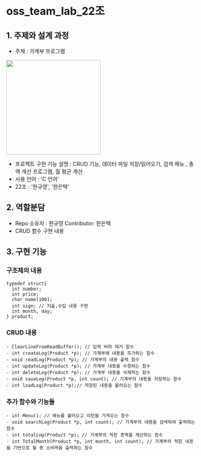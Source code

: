 # oss_team_lab_22조

## 1. 주제와 설계 과정
- 주제 : 가계부 프로그램
<img src="https://user-images.githubusercontent.com/130294661/236810009-b6480339-50f6-4790-9d10-044b660c9d6c.jpg" width="250" height="250"/>

- 프로젝트 구현 기능 설명 : CRUD 기능, 데이터 파일 저장/읽어오기, 검색 메뉴 , 총액 계산 프로그램, 월 평균 계산
- 사용 언어 : 'C 언어'
- 22조 : '한규영', '한은택'

## 2. 역할분담
- Repo 소유자 : 한규영 Contributor: 한은택
- CRUD 함수 구현 내용

## 3. 구현 기능

### 구조체의 내용
```
typedef struct{
  int number;
  int price;
  char name[100];
  int sign; // 지출,수입 내용 구현
  int month, day;
} product;
```

### CRUD 내용
```
- ClearLineFromReadBuffer(); // 입력 버퍼 제거 함수
- int createLog(Product *p); // 가계부에 내용을 추가하는 함수
- void readLog(Product *p); // 가계부의 내용 출력 함수
- int updateLog(Product *p); // 가계부 내용을 수정하는 함수
- int deleteLog(Product *p); // 가계부 내용을 삭제하는 함수
- void saveLog(Product *p, int count); // 가계부의 내용을 저장하는 함수
- int loadLog(Product *p);// 저장된 내용을 불러오는 함수
```

### 추가 함수와 기능들
```
- int Menu(); // 메뉴를 불러오고 리턴을 가져오는 함수
- void searchLog(Product *p, int count); // 가계부의 내용을 검색하여 출력하는 함수
- int totalLog(Product *p); // 가계부의 적힌 총액을 계산하는 함수
- int TotalMonth(Product *p, int month, int count); // 가계부의 적힌 내용을 기반으로 월 총 소비액을 출력하는 함수
```
